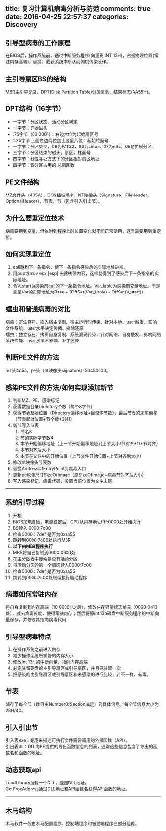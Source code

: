 title: 复习计算机病毒分析与防范
comments: true
date: 2016-04-25 22:57:37
categories: Discovery
---
## 引导型病毒的工作原理
在BIOS后，操作系统前，通过中断服务程序(向量表 INT 13H)，占据物理位置(常驻内存高端)，替换、截获系统中断从而伺机传染发作。

## 主引导扇区BS的结构
MBR主引导记录、DPT(Disk Partition Table)分区信息、结束标志(AA55H)。

## DPT结构（16字节）
- 一字节：分区状态、活动分区判定
- 一字节：开始磁头
- .75字节（00 0001）：右边六位为起始扇区号
- 1.25字节 上面左边两位加上这里八位：起始柱面号
- 一字节：分区类型，0B为FAT32，83为Linux，07为ntfs，05是扩展分区
- 三字节：分区结束的磁头，扇区，柱面号
- 四字节：线性寻址方式下的分区相对扇区地址
- 四字节：该分区占用的 总扇区数

## PE文件结构
MZ文件头（4D5A），DOS插桩程序，NT映像头（Signature、FileHeader、OptionalHeader），节表，节（包含引入引出节）。

## 为什么要重定位技术
病毒要用到变量，但依附到程序上时位置变化就不能正常使用，这里需要用到重定位。

## 如何实现重定位
1. call跳到下一条指令，使下一条指令感染后的实际地址进栈。
2. 用pop或mov exx,[esp] 去除栈顶内容，这样就得到了感染后下一条指令的实际地址。
3. 令V_start为感染前call的下一条指令地址。Var_lable为感染前变量地址。于是变量Var的实际地址为Base + (OffSet(Var_Lable) - OffSet(V_start))
  
## 蠕虫和普通病毒的对比
病毒：寄生存在、插入宿主复制、宿主运行时传染、针对本地、user触发、影响文件系统、user水平决定传播、摘除还原   
蠕虫：独立存在、拷贝自身复制、系统漏洞传染、针对网络、自身触发、影响网络系统性能、user水平不影响、补丁还原

## 判断PE文件的方法
mz头4d5a，pe头（nt映像头signature）50450000。

## 感染PE文件的方法/如何实现添加新节
1. 判断MZ、PE、感染标记
2. 获得数据目录Directory个数（每个8字节）
3. 获得节表起始位置（Directory偏移地址+目录字节数）、最后节表的末尾偏移（节表起始位置+节个数*28H）
4. 新节写入节表
	1. 节名8
	2. 节的实际字节数4
	3. 本节开始偏移地址（上一节开始偏移地址+(上节大小/节对齐+1)*节对齐）
	4. 本节对齐后大小
	5. 本节在文件中的开始位置（上节文件开始位置+上节对齐后大小）
5. 修改nt映像头节表数
6. 替换AddressOfEntryPoint为病毒入口
7. 更新pe映像尺寸SizeOfImage（原SizeOfImage+病毒节对齐后大小）
8. 写入感染标记，病毒代码，设置当前位置为文件末尾
***
## 系统引导过程
1. 开机
2. BIOS加电自检，电源稳定后，CPU从内存地址ffff:0000处开始执行
3. BS读入 0000:7c00
4. 检查0000：7def 是否为0xaa55
5. 跳转到0000:7c00处执行MBR
6. **以下由MBR程序执行**
7. MBR将自己复制到0000:0600处
8. 在主分区表中搜索是否有活动分区
9. 将活动分区的第一个扇区读入0000:7c00
10. 检查0000：7def 是否为0xaa55
11. 跳转到0000:7c00处继续执行启动程序
  
## 病毒如何常驻内存
将自身复制到内存高端（10 0000H之后），修改内存容量标志单元（0000:0413处），减去病毒长度，使得常驻内存；然后将原int 13h磁盘中断服务程序的中断向量保存，并修改其指向病毒代码

## 引导型病毒特点
1. 在操作系统之前进入内存
2. 减少操作系统所掌管的内存大小
3. 修改int 13h 的中断向量，指向内存高端
4. 必定驻留硬盘的主引导扇区或引导扇区，并且只驻留一次
5. 把感染的主引导扇区或引导扇区和未感染的进行比较，若不一样，有毒。

## 节表
储存了每个节（数目由NumberOfSection决定）的具体信息，每个节信息大小为28H/40。

## 引入引出节
引入表exe：是用来描述可执行文件需要调用的外部函数（API）。  
引出表dll：DLL向PE提供的导出函数信息的列表，通常这些信息包含了导出的函数名和函数的地址。  

## 动态获取api
LoadLibrary加载一个DLL，返回DLL地址。  
GetProcAddress通过DLL地址和API函数名获得API函数的地址。

***
## 木马结构
木马软件一般由木马配置程序、控制端程序和被控端程序三部分组成。

